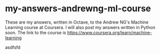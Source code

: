 # my-answers-andrewng-ml-course
These are my answers, written in Octave, to the Andrew NG's Machine Learning course at Coursera. I will also post my answers written in Python soon.
The link to the course is https://www.coursera.org/learn/machine-learning

asdfsfd
